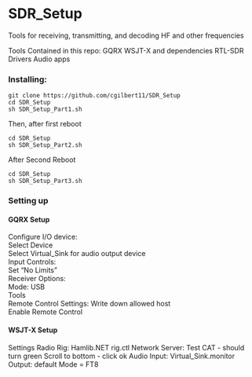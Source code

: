 # SDR_Setup
Tools for receiving, transmitting, and decoding HF and other frequencies

Tools Contained in this repo:
GQRX
WSJT-X and dependencies
RTL-SDR Drivers
Audio apps


### Installing:

```
git clone https://github.com/cgilbert11/SDR_Setup
cd SDR_Setup
sh SDR_Setup_Part1.sh
```
Then, after first reboot
```
cd SDR_Setup
sh SDR_Setup_Part2.sh
```
After Second Reboot
```
cd SDR_Setup
sh SDR_Setup_Part3.sh
```
### Setting up

#### GQRX Setup  
Configure I/O device:  
    Select Device  
    Select Virtual_Sink for audio output device  
Input Controls:  
	  Set “No Limits”  
Receiver Options:  
	  Mode: USB  
 Tools  
	  Remote Control Settings: Write down allowed host  
	  Enable Remote Control  

#### WSJT-X Setup
Settings
		Radio
			  Rig: Hamlib.NET rig.ctl
			  Network Server: <allowed host from GQRX>
			  Test CAT - should turn green
			  Scroll to bottom - click ok
		Audio
			  Input: Virtual_Sink.monitor
			  Output: default
     Mode = FT8
